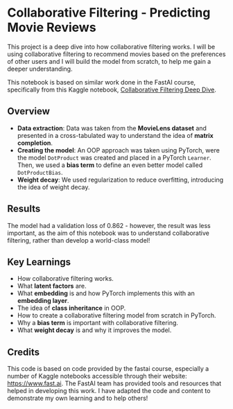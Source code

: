 # Collaborative Filtering - Predicting Movie Reviews

This project is a deep dive into how collaborative filtering works. I will be using collaborative filtering to recommend movies based on the preferences of other users and I will build the model from scratch, to help me gain a deeper understanding.

This notebook is based on similar work done in the FastAI course, specifically from this Kaggle notebook, [Collaborative Filtering Deep Dive](https://www.kaggle.com/code/jhoward/collaborative-filtering-deep-dive/notebook).

## Overview
- **Data extraction**: Data was taken from the **MovieLens dataset** and presented in a cross-tabulated way to understand the idea of **matrix completion**.
- **Creating the model**: An OOP approach was taken using PyTorch, were the model `DotProduct` was created and placed in a PyTorch `Learner`. Then, we used a **bias term** to define an even better model called `DotProductBias`.
- **Weight decay**: We used regularization to reduce overfitting, introducing the idea of weight decay.

## Results
The model had a validation loss of 0.862 - however, the result was less important, as the aim of this notebook was to understand collaborative filtering, rather than develop a world-class model!

## Key Learnings
- How collaborative filtering works.
- What **latent factors** are.
- What **embedding** is and how PyTorch implements this with an **embedding layer**.
- The idea of **class inheritance** in OOP.
- How to create a collaborative filtering model from scratch in PyTorch.
- Why a **bias term** is important with collaborative filtering.
- What **weight decay** is and why it improves the model. 

## Credits
This code is based on code provided by the fastai course, especially a number of Kaggle notebooks accessible through their website: https://www.fast.ai. The FastAI team has provided tools and resources that helped in developing this work. I have adapted the code and content to demonstrate my own learning and to help others!
